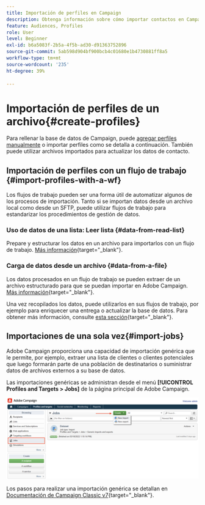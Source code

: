 ```yaml
---
title: Importación de perfiles en Campaign
description: Obtenga información sobre cómo importar contactos en Campaign
feature: Audiences, Profiles
role: User
level: Beginner
exl-id: b6a5083f-2b5a-4f5b-ad30-d91363752896
source-git-commit: 5ab598d904bf900bcb4c01680e1b4730881ff8a5
workflow-type: tm+mt
source-wordcount: '235'
ht-degree: 39%

---
```


# Importación de perfiles de un archivo{#create-profiles}

Para rellenar la base de datos de Campaign, puede [agregar perfiles manualmente](create-profiles.md) o importar perfiles como se detalla a continuación. También puede utilizar archivos importados para actualizar los datos de contacto.

## Importación de perfiles con un flujo de trabajo {#import-profiles-with-a-wf}

Los flujos de trabajo pueden ser una forma útil de automatizar algunos de los procesos de importación. Tanto si se importan datos desde un archivo local como desde un SFTP, puede utilizar flujos de trabajo para estandarizar los procedimientos de gestión de datos.

### Uso de datos de una lista: Leer lista {#data-from-read-list}

Prepare y estructurar los datos en un archivo para importarlos con un flujo de trabajo. [Más información](https://experienceleague.adobe.com/docs/campaign/automation/workflows/wf-activities/targeting-activities/read-list.html){target="_blank"}.

### Carga de datos desde un archivo {#data-from-a-file}

Los datos procesados en un flujo de trabajo se pueden extraer de un archivo estructurado para que se puedan importar en Adobe Campaign. [Más información](https://experienceleague.adobe.com/docs/campaign/automation/workflows/wf-activities/action-activities/data-loading--file-.html){target="_blank"}.

Una vez recopilados los datos, puede utilizarlos en sus flujos de trabajo, por ejemplo para enriquecer una entrega o actualizar la base de datos. Para obtener más información, consulte [esta sección](https://experienceleague.adobe.com/docs/campaign/automation/workflows/introduction/use-workflow-data.html){target="_blank"}.

## Importaciones de una sola vez{#import-jobs}

Adobe Campaign proporciona una capacidad de importación genérica que le permite, por ejemplo, extraer una lista de clientes o clientes potenciales que luego formarán parte de una población de destinatarios o suministrar datos de archivos externos a su base de datos.

Las importaciones genéricas se administran desde el menú **[!UICONTROL Profiles and Targets > Jobs]** de la página principal de Adobe Campaign.

![](assets/new-import-job.png)

Los pasos para realizar una importación genérica se detallan en [Documentación de Campaign Classic v7](https://experienceleague.adobe.com/docs/campaign-classic/using/getting-started/importing-and-exporting-data/generic-imports-exports/about-generic-imports-exports.html?lang=es){target="_blank"}.
